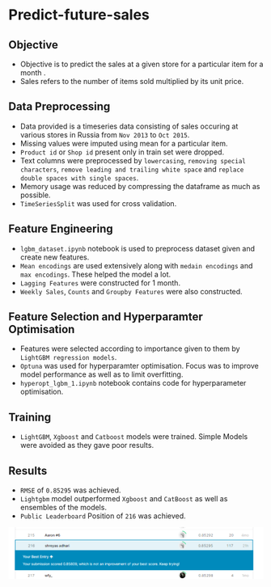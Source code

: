 # Predict-future-sales

## Objective 
- Objective is to predict the sales at a given store for a particular item for a month .
- Sales refers to the number of items sold multiplied by its unit price.

## Data Preprocessing
- Data provided is a timeseries data consisting of sales occuring at various stores in Russia from `Nov 2013` to `Oct 2015`.
- Missing values were imputed using mean for a particular item.
- `Product id` or `Shop id` present only in train set were dropped.
- Text columns were preprocessed by `lowercasing`, `removing special characters`, `remove leading and trailing white space` and `replace double spaces with single spaces`.
- Memory usage was reduced by compressing the dataframe as much as possible.
- `TimeSeriesSplit` was used for cross validation.

## Feature Engineering
- `lgbm_dataset.ipynb` notebook is used to preprocess dataset given and create new features.
- `Mean encodings` are used extensively along with `medain encodings` and `max encodings`. These helped the model a lot.
- `Lagging Features` were constructed for 1 month.
- `Weekly Sales`, `Counts` and `Groupby Features` were also constructed.

## Feature Selection and Hyperparamter Optimisation
- Features were selected according to importance given to them by `LightGBM regression models`.
- `Optuna` was used for hyperparamter optimisation. Focus was to improve model performance as well as to limit overfitting.
- `hyperopt_lgbm_1.ipynb` notebook contains code for hyperparameter optimisation.

## Training
- `LightGBM`, `Xgboost` and `Catboost` models were trained. Simple Models were avoided as they gave poor results.

## Results
- `RMSE` of `0.85295` was achieved.
- `Lightgbm` model outperformed `Xgboost` and `CatBoost` as well as ensembles of the models.
-  `Public Leaderboard` Position of `216` was achieved.

![alt text](lb1.PNG)



